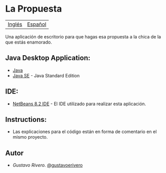 # La Propuesta

<table>
    <tr>
        <!-- Do not translate this table -->
        <td><a href="./README.md"> Inglés </a></td>
        <td><a href="./README-ES.md"> Español </a></td>
    </tr>
</table>


Una aplicación de escritorio para que hagas esa propuesta a la chica de la que estás enamorado.

## Java Desktop Application:

* [Java](https://www.java.com/es/download/)
* [Java SE](https://www.oracle.com/java/technologies/javase-downloads.html#javasejdk) - Java Standard Edition

## IDE:

* [NetBeans 8.2 IDE](https://netbeans.org/downloads/8.2/rc/) - El IDE utilizado para realizar esta aplicación.

## Instructions:

* Las explicaciones para el código están en forma de comentario en el mismo proyecto.

## Autor

* *Gustavo Rivero.* [@gustavoerivero](https://github.com/gustavoerivero)
